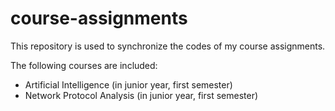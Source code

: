 # course-assignments
This repository is used to synchronize the codes of my course assignments.

The following courses are included:
- Artificial Intelligence (in junior year, first semester)
- Network Protocol Analysis (in junior year, first semester)
